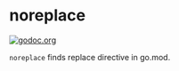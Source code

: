 # noreplace

[![godoc.org][godoc-badge]][godoc]

`noreplace` finds replace directive in go.mod.

<!-- links -->
[godoc]: https://godoc.org/github.com/gostaticanalysis/noreplace
[godoc-badge]: https://img.shields.io/badge/godoc-reference-4F73B3.svg?style=flat-square&label=%20godoc.org

